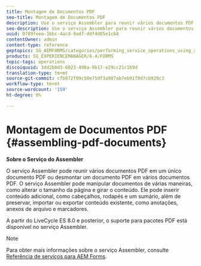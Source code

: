 ```yaml
---
title: Montagem de Documentos PDF
seo-title: Montagem de Documentos PDF
description: Use o serviço Assembler para reunir vários documentos PDF em um único documento PDF ou desmonte um documento PDF em vários documentos PDF.
seo-description: Use o serviço Assembler para reunir vários documentos PDF em um único documento PDF ou desmonte um documento PDF em vários documentos PDF.
uuid: 0789feea-1bbc-4acd-9ad7-ddf4d05e1c68
contentOwner: admin
content-type: reference
geptopics: SG_AEMFORMS/categories/performing_service_operations_using_apis
products: SG_EXPERIENCEMANAGER/6.4/FORMS
topic-tags: operations
discoiquuid: 3dd2b0d3-6023-490a-9b17-e29cc21c1b9d
translation-type: tm+mt
source-git-commit: cfb072f09c50e75df3a987ab7eb91f0d7cb920c3
workflow-type: tm+mt
source-wordcount: '159'
ht-degree: 0%

---
```



# Montagem de Documentos PDF {#assembling-pdf-documents}

**Sobre o Serviço do Assembler**

O serviço Assembler pode reunir vários documentos PDF em um único documento PDF ou desmontar um documento PDF em vários documentos PDF. O serviço Assembler pode manipular documentos de várias maneiras, como alterar o tamanho da página e girar o conteúdo. Ele pode inserir conteúdo adicional, como cabeçalhos, rodapés e um sumário, além de preservar, importar ou exportar conteúdo existente, como anotações, anexos de arquivo e marcadores.

A partir do LiveCycle ES 8.0 e posterior, o suporte para pacotes PDF está disponível no serviço Assembler.

>[!NOTE]
>
>Para obter mais informações sobre o serviço Assembler, consulte [Referência de serviços para AEM Forms](https://www.adobe.com/go/learn_aemforms_services_63).

